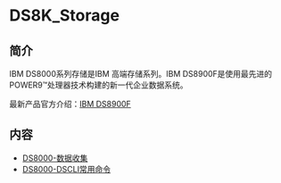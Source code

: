 # DS8K_Storage

## 简介
IBM DS8000系列存储是IBM 高端存储系列。IBM DS8900F是使用最先进的POWER9™处理器技术构建的新一代企业数据系统。

最新产品官方介绍：[IBM DS8900F](https://www.ibm.com/cn-zh/marketplace/ds8000f)

## 内容
- [DS8000-数据收集](https://ebook.big1000.com/03-IBM_Storage_System/02-DS8k_Storage/01-DS8000-%E6%95%B0%E6%8D%AE%E6%94%B6%E9%9B%86.html)
- [DS8000-DSCLI常用命令](https://ebook.big1000.com/03-IBM_Storage_System/02-DS8k_Storage/02-DS8000-DSCLI%E5%B8%B8%E7%94%A8%E5%91%BD%E4%BB%A4.html)

